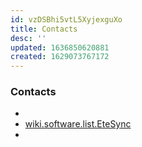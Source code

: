 ```yaml
---
id: vzDSBhi5vtL5XyjexguXo
title: Contacts
desc: ''
updated: 1636850620881
created: 1629073767172
---
```


### Contacts

* [](Nextcloud%7Cwiki.software.List.Nextcloud#nextcloud)
* [wiki.software.list.EteSync](../../List/EteSync.md)
* [](Monica%20CRM%7Cwiki.software.List.Monica%20CRM#monica-crm)
